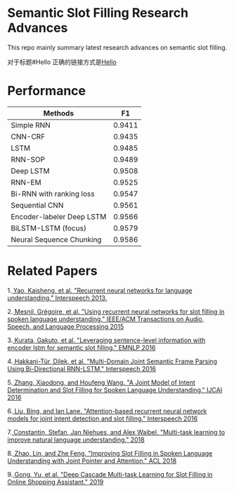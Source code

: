 # Semantic Slot Filling Research Advances

This repo mainly summary latest research advances on semantic slot filling.

对于标题#Hello
正确的链接方式是[Hello](#hello)

# Performance
| Methods | F1 |
| ------ | ------ |
| Simple RNN | 0.9411 |
| CNN-CRF | 0.9435 |
|  LSTM | 0.9485 |
| RNN-SOP | 0.9489 |
| Deep LSTM | 0.9508 |
| RNN-EM | 0.9525 |
| Bi-RNN with ranking loss | 0.9547 |
| Sequential CNN | 0.9561 |
| Encoder-labeler Deep LSTM | 0.9566 |
| BiLSTM-LSTM (focus) | 0.9579 |
| Neural Sequence Chunking | 0.9586 |
# Related Papers
1.[ Yao, Kaisheng, et al. "Recurrent neural networks for language understanding." Interspeech 2013.](https://www.isca-speech.org/archive/archive_papers/interspeech_2013/i13_2524.pdf)

2.[ Mesnil, Grégoire, et al. "Using recurrent neural networks for slot filling in spoken language understanding." IEEE/ACM Transactions on Audio, Speech, and Language Processing 2015](https://ieeexplore.ieee.org/abstract/document/6998838)

3.[ Kurata, Gakuto, et al. "Leveraging sentence-level information with encoder lstm for semantic slot filling." EMNLP 2016](https://arxiv.org/abs/1601.01530.pdf)

4.[ Hakkani-Tür, Dilek, et al. "Multi-Domain Joint Semantic Frame Parsing Using Bi-Directional RNN-LSTM." Interspeech 2016](https://pdfs.semanticscholar.org/d644/ae996755c803e067899bdd5ea52498d7091d.pdf)

5.[ Zhang, Xiaodong, and Houfeng Wang. "A Joint Model of Intent Determination and Slot Filling for Spoken Language Understanding." IJCAI 2016](https://www.ijcai.org/Proceedings/16/Papers/425.pdf)

6.[ Liu, Bing, and Ian Lane. "Attention-based recurrent neural network models for joint intent detection and slot filling." Interspeech 2016](https://arxiv.org/abs/1609.01454)

7.[ Constantin, Stefan, Jan Niehues, and Alex Waibel. "Multi-task learning to improve natural language understanding." 2018](https://arxiv.org/abs/1812.06876.pdf)

8.[ Zhao, Lin, and Zhe Feng. "Improving Slot Filling in Spoken Language Understanding with Joint Pointer and Attention." ACL 2018](http://www.aclweb.org/anthology/P18-2068)

9.[ Gong, Yu, et al. "Deep Cascade Multi-task Learning for Slot Filling in Online Shopping Assistant." 2019](http://www.cs.sjtu.edu.cn/~kzhu/papers/kzhu-slot.pdf)
